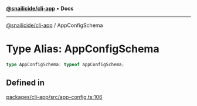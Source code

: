 [**@snailicide/cli-app**](../README.md) • **Docs**

---

[@snailicide/cli-app](../README.md) / AppConfigSchema

# Type Alias: AppConfigSchema

```ts
type AppConfigSchema: typeof appConfigSchema;
```

## Defined in

[packages/cli-app/src/app-config.ts:106](https://github.com/gbtunney/snailicide-monorepo/blob/master/packages/cli-app/src/app-config.ts#L106)
